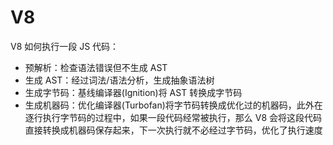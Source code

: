 # V8

V8 如何执行一段 JS 代码：

- 预解析：检查语法错误但不生成 AST
- 生成 AST：经过词法/语法分析，生成抽象语法树
- 生成字节码：基线编译器(Ignition)将 AST 转换成字节码
- 生成机器码：优化编译器(Turbofan)将字节码转换成优化过的机器码，此外在逐行执行字节码的过程中，如果一段代码经常被执行，那么 V8 会将这段代码直接转换成机器码保存起来，下一次执行就不必经过字节码，优化了执行速度
